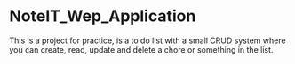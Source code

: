 # NoteIT_Wep_Application
This is a project for practice, is a to do list with a small CRUD system where you can create, read, update and delete a chore or something in the list.
